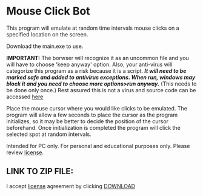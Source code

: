 # __Mouse Click Bot__

This program will emulate at random time intervals mouse clicks on a specified location on the screen. 

Download the main.exe to use. 

**IMPORTANT:** The borwser will recognize it as an uncommon file and you will have to choose 'keep anyway' option. Also, your anti-virus will categorize this program as a risk because it is a script. ***It will need to be marked safe and added to antivirus exceptions. When run, windows may block it and you need to choose more options>run anyway.*** (This needs to be done only once.) Rest assured this is not a virus and source code can be accessed [here](https://github.com/Imranazeb/MouseBotGUI/blob/master/main.py) 

Place the mouse cursor where you would like clicks to be emulated. The program will allow a few seconds to place the cursor as the program initializes, so it may be better to decide the position of the cursor beforehand. Once initialization is completed the program will click the selected spot at random intervals. 

Intended for PC only. For personal and educational purposes only. Please review [license](https://github.com/Imranazeb/MouseBotGUI/blob/master/LICENSE.md). 

## LINK TO ZIP FILE:

I accept [license](https://github.com/Imranazeb/MouseBotGUI/blob/master/LICENSE.md) agreement by clicking [DOWNLOAD](https://github.com/Imranazeb/MouseBotGUI/releases/download/v1.00/main.exe)
